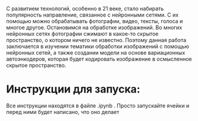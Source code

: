 С развитием технологий, особенно в 21 веке, стало набирать популярность направление, связанное с нейронными сетями. С их помощью можно обрабатывать фотографии, видео, тексты, голоса и многое другое. Остановимся на обработке изображений. Во многих нейронных сетях фотографии сжимают в какое-то скрытое пространство, о котором ничего не известно. Поэтому данная работа заключается в изучении тематики обработки изображений с помощью нейронных сетей, а также создании модели на основе вариационных автоэнкодеров, которая будет кодировать изображение в осмысленное скрытое пространство.

# Инструкции для запуска:
Все инструкции находятся в файле .ipynb . Просто запускайте ячейки и перед ними будет написано, что оно делает

